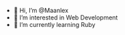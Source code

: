 - 👋 Hi, I’m @Maanlex
- 👀 I’m interested in Web Development
- 🌱 I’m currently learning Ruby


<!---
Maanlex/Maanlex is a ✨ special ✨ repository because its `README.md` (this file) appears on your GitHub profile.
You can click the Preview link to take a look at your changes.
--->
